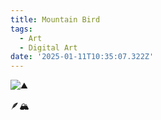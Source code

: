 ```yaml
---
title: Mountain Bird
tags:
  - Art
  - Digital Art
date: '2025-01-11T10:35:07.322Z'
---
```


![⛰️](http://res.cloudinary.com/cpadilla/image/upload/v1736216333/chrisdpadilla/blog/art/pildjrtdbk9ukcv9wve6.jpg)

🪶🏔️
